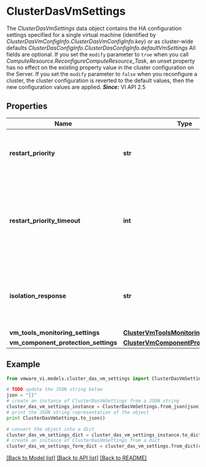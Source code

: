 # ClusterDasVmSettings

The *ClusterDasVmSettings* data object contains the HA configuration settings specified for a single virtual machine (identified by *ClusterDasVmConfigInfo*.*ClusterDasVmConfigInfo.key*) or as cluster-wide defaults *ClusterDasConfigInfo*.*ClusterDasConfigInfo.defaultVmSettings*  All fields are optional. If you set the <code>modify</code> parameter to <code>true</code> when you call *ComputeResource.ReconfigureComputeResource_Task*, an unset property has no effect on the existing property value in the cluster configuration on the Server. If you set the <code>modify</code> parameter to <code>false</code> when you reconfigure a cluster, the cluster configuration is reverted to the default values, then the new configuration values are applied.  ***Since:*** VI API 2.5 

## Properties
Name | Type | Description | Notes
------------ | ------------- | ------------- | -------------
**restart_priority** | **str** | Restart priority for a virtual machine.  If not specified at either the cluster level or the virtual machine level, this will default to &lt;code&gt;medium&lt;/code&gt;.  See also *ClusterDasVmSettingsRestartPriority_enum*.  ***Since:*** VI API 2.5  | [optional] 
**restart_priority_timeout** | **int** | This setting is used to specify a maximum time the lower priority VMs should wait for the higher priority VMs to be ready.  If the higher priority Vms are not ready by this time, then the lower priority VMs are restarted irrespective of the VM ready state. This timeout can be used to prevent the failover of lower priority VMs to be stuck infinitely.  This timeout is not used if ready condition is *none*  Timeout specified in seconds. To use cluster setting for a VM override, set to -1 in per-VM. setting.  ***Since:*** vSphere API 6.5  | [optional] 
**isolation_response** | **str** | Indicates whether or not the virtual machine should be powered off if a host determines that it is isolated from the rest of the compute resource.  If not specified at either the cluster level or the virtual machine level, this will default to &lt;code&gt;powerOff&lt;/code&gt;.  See also *ClusterDasVmSettingsIsolationResponse_enum*.  ***Since:*** VI API 2.5  | [optional] 
**vm_tools_monitoring_settings** | [**ClusterVmToolsMonitoringSettings**](ClusterVmToolsMonitoringSettings.md) |  | [optional] 
**vm_component_protection_settings** | [**ClusterVmComponentProtectionSettings**](ClusterVmComponentProtectionSettings.md) |  | [optional] 

## Example

```python
from vmware_vi.models.cluster_das_vm_settings import ClusterDasVmSettings

# TODO update the JSON string below
json = "{}"
# create an instance of ClusterDasVmSettings from a JSON string
cluster_das_vm_settings_instance = ClusterDasVmSettings.from_json(json)
# print the JSON string representation of the object
print ClusterDasVmSettings.to_json()

# convert the object into a dict
cluster_das_vm_settings_dict = cluster_das_vm_settings_instance.to_dict()
# create an instance of ClusterDasVmSettings from a dict
cluster_das_vm_settings_form_dict = cluster_das_vm_settings.from_dict(cluster_das_vm_settings_dict)
```
[[Back to Model list]](../README.md#documentation-for-models) [[Back to API list]](../README.md#documentation-for-api-endpoints) [[Back to README]](../README.md)


